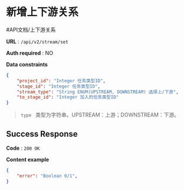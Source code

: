 # 新增上下游关系
#API文档/上下游关系

**URL** : `/api/v2/stream/set`

**Auth required** : NO

**Data constraints**

```json
{
    "project_id": "Integer 任务类型ID",
    "stage_id": "Integer 任务类型ID",
    "stream_type": "String ENUM(UPSTREAM, DOWNSTREAM) 选择上/下游",
    "to_stage_id": "Integer 加入的任务类型ID"
}
```

> `type ` 类型为字符串。UPSTREAM：上游；DOWNSTREAM：下游。  

## Success Response

**Code** : `200 OK`

**Content example**

```json
{
    "error": "Boolean 0/1",
}
```

